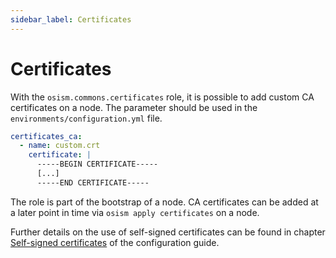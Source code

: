 ```yaml
---
sidebar_label: Certificates
---
```


# Certificates

With the `osism.commons.certificates` role, it is possible to add custom CA certificates
on a node. The parameter should be used in the `environments/configuration.yml` file.

```yaml title="environments/configuration.yml"
certificates_ca:
  - name: custom.crt
    certificate: |
      -----BEGIN CERTIFICATE-----
      [...]
      -----END CERTIFICATE-----
```

The role is part of the bootstrap of a node. CA certificates can be added at a later
point in time via `osism apply certificates` on a node.

Further details on the use of self-signed certificates can be found in chapter
[Self-signed certificates](../self-signed-certificates)
of the configuration guide.
